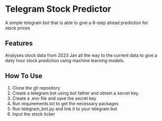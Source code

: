 # Telegram Stock Predictor
A simple telegram bot that is able to give a 8-step ahead prediction for stock prices

## Features
Analyses stock data from 2023 Jan all the way to the current data to give a daily hour stock prediction using machine learning models.

## How To Use
1. Clone the git repository
1. Create a telegram bot using bot father and obtain a secret key.
2. Create a .env file and save the secret key
3. Run requirements.txt to get the necessary packages
4. Run telegram_bot.py and link it to your telegram bot
5. Input the stock ticker
